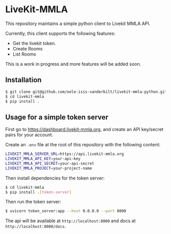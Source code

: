 # LiveKit-MMLA
This repository maintains a simple python client to Livekit MMLA API.

Currently, this client supports the following features:
- Get the livekit token.
- Create Rooms
- List Rooms

This is a work in progress and more features will be added soon.

## Installation
```bash
$ git clone git@github.com/oele-isis-vanderbilt/livekit-mmla-python.git
$ cd livekit-mmla
$ pip install .
```

## Usage for a simple token server
First go to https://dashboard.livekit-mmla.org, and create an API key/secret pairs for your account.

Create an `.env` file at the root of this repository with the following content:
```bash
LIVEKIT_MMLA_SERVER_URL=https://api.livekit-mmla.org
LIVEKIT_MMLA_API_KEY=your-api-key
LIVEKIT_MMLA_API_SECRET=your-api-secret
LIVEKIT_MMLA_PROJECT=your-project-name
```

Then install dependencies for the token server:
```bash
$ cd livekit-mmla
$ pip install .[token-server]
```

Then run the token server:
```bash
$ uvicorn token_server:app --host 0.0.0.0 --port 8000
```

The api will be available at `http://localhost:8000` and docs at `http://localhost:8000/docs`.
